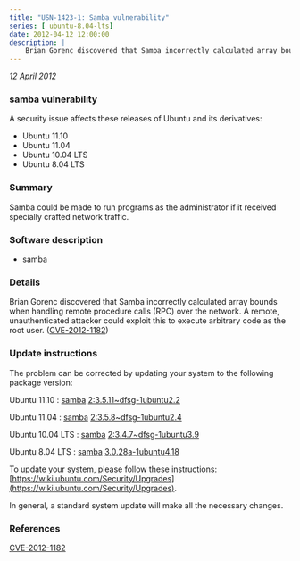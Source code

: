 ```yaml
---
title: "USN-1423-1: Samba vulnerability"
series: [ ubuntu-8.04-lts]
date: 2012-04-12 12:00:00
description: |
    Brian Gorenc discovered that Samba incorrectly calculated array bounds when handling remote procedure calls (RPC) over the network. A remote, unauthenticated attacker could exploit this to execute arbitrary code as the root user. ([CVE-2012-1182](http://people.ubuntu.com/~ubuntu-security/cve/CVE-2012-1182)) 
--- 
```

 
 

*12 April 2012*

### samba vulnerability

A security issue affects these releases of Ubuntu and its derivatives:

* Ubuntu 11.10
* Ubuntu 11.04
* Ubuntu 10.04 LTS
* Ubuntu 8.04 LTS

### Summary

Samba could be made to run programs as the administrator if it received specially crafted network traffic.

### Software description

* samba 

### Details

Brian Gorenc discovered that Samba incorrectly calculated array bounds when handling remote procedure calls (RPC) over the network. A remote, unauthenticated attacker could exploit this to execute arbitrary code as the root user. ([CVE-2012-1182](http://people.ubuntu.com/~ubuntu-security/cve/CVE-2012-1182)) 

### Update instructions

The problem can be corrected by updating your system to the following package version:

Ubuntu 11.10
 : [samba](https://launchpad.net/ubuntu/+source/samba) <span> [2:3.5.11~dfsg-1ubuntu2.2](https://launchpad.net/ubuntu/+source/samba/2:3.5.11~dfsg-1ubuntu2.2) </span> 

Ubuntu 11.04
 : [samba](https://launchpad.net/ubuntu/+source/samba) <span> [2:3.5.8~dfsg-1ubuntu2.4](https://launchpad.net/ubuntu/+source/samba/2:3.5.8~dfsg-1ubuntu2.4) </span> 

Ubuntu 10.04 LTS
 : [samba](https://launchpad.net/ubuntu/+source/samba) <span> [2:3.4.7~dfsg-1ubuntu3.9](https://launchpad.net/ubuntu/+source/samba/2:3.4.7~dfsg-1ubuntu3.9) </span> 

Ubuntu 8.04 LTS
 : [samba](https://launchpad.net/ubuntu/+source/samba) <span> [3.0.28a-1ubuntu4.18](https://launchpad.net/ubuntu/+source/samba/3.0.28a-1ubuntu4.18) </span> 

To update your system, please follow these instructions: [https://wiki.ubuntu.com/Security/Upgrades](https://wiki.ubuntu.com/Security/Upgrades).

In general, a standard system update will make all the necessary changes. 

### References

 
 [CVE-2012-1182](http://people.ubuntu.com/~ubuntu-security/cve/CVE-2012-1182)
 

